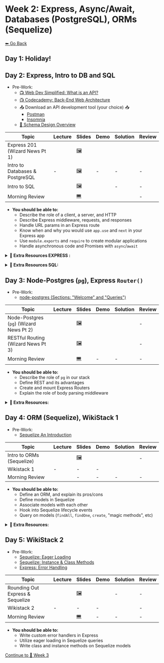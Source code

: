 # Week 2: Express, Async/Await, Databases (PostgreSQL), ORMs (Sequelize)

[⬅ Go Back](README.md)

## Day 1: Holiday!

## Day 2: Express, Intro to DB and SQL

- Pre-Work:
  - [📺 Web Dev Simplified: What is an API?][what-is-an-api]
  - [📺 Codecademy: Back-End Web Architecture][codecademy-be-web-arch]
  - 📤 Download an API development tool (your choice) 📥
    - [Postman](https://www.postman.com/)
    - [Insomnia](https://insomnia.rest/)
  - [📖 Schema Design Overview][schema-design]

[schema-design]: https://medium.com/@kimtnguyen/relational-database-schema-design-overview-70e447ff66f9
[what-is-an-api]: https://youtu.be/tgbRY96q-KM
[codecademy-be-web-arch]: https://www.codecademy.com/articles/back-end-architecture
[twilio-async-await]: https://www.twilio.com/blog/2015/10/asyncawait-the-hero-javascript-deserved.html

| Topic                           | Lecture               | Slides                   | Demo                   | Solution                   | Review                     |
| ------------------------------- | --------------------- | ------------------------ | ---------------------- | -------------------------- | -------------------------- |
| Express 201 (Wizard News Pt 1)  | | [🖼️][express-201-slides] | |  |  |
| Intro to Databases & PostgreSQL | -                     | [🖼️][db-slides]          | -                      | -                          | -                          |
| Intro to SQL                    |        | [🖼️][sql-slides]         |         | -                          | -                          |
| Morning Review                  |      | [🎟][am-rev-2-1-ticket]   |  |       | -                          |

[//]: # ' Paste in table above >> [📺][express-201-lec] '
[express-201-lec]: https://youtu.be/Mg6O-1um10w
[express-201-slides]: https://docs.google.com/presentation/d/1cS548bLr3YMkA9tdwviIzwVU-qO29uOuw_DSJoD4O1o/edit?usp=sharing
[//]: # ' Paste in table above >> [🧑‍💻][express-201-demo] '
[express-201-demo]: 01-junior-phase/day-6-express-sql/express201
[//]: # ' Paste in table above >> [👾][express-wizard-1-sol] '
[express-wizard-1-sol]: https://github.com/FullstackAcademy/Solution.Wizard-news/tree/Part1
[//]: # ' Paste in table above >> [📺][express-wizard-1-rev] '
[express-wizard-1-rev]: https://www.youtube.com/watch?v=w07G_eMRFZ4
[//]: # ' Paste in table above >> [🖼️][db-slides] '
[db-slides]: https://docs.google.com/presentation/d/13VsDAKOCCJulTYtWSbg0gyDX4sqMRWaNVphE0okLmPM
[//]: # ' Paste in table above >> [🖼️][sql-slides] '
[sql-slides]: https://docs.google.com/presentation/d/1Wu-rfuuJ73MZfKX--mTdVXoYmOMFcd19ay-fvQuWAA4
[//]: # ' Paste in table above >> [📺][sql-lec] '
[sql-lec]: https://youtu.be/plKBZjg_2xw
[sql-slides]: https://docs.google.com/presentation/d/1Wu-rfuuJ73MZfKX--mTdVXoYmOMFcd19ay-fvQuWAA4/edit?usp=sharing
[//]: # ' Paste in table above >> [🧑‍💻][sql-demo] '
[sql-demo]: 01-junior-phase/day-6-express-sql/intro-sql
[//]: # ' Paste in table above >> [📺][am-rev-2-1] '
[am-rev-2-1]: https://youtu.be/RUZp09FkLUs
[//]: # ' Paste in table above >> [🎟][am-rev-2-1-ticket] '
[am-rev-2-1-ticket]: https://forms.gle/SwAmJ6bae7BcApoi8
[//]: # ' Paste in table above >> [🧑‍💻][am-rev-2-1-demo] '
[am-rev-2-1-demo]: 01-junior-phase/day-6-express-sql/morning-review
[//]: # ' Paste in table above >> [👾][am-rev-2-1-sol] '
[am-rev-2-1-sol]: https://github.com/FullstackAcademy/2206-FSA-RM-WEB-FT/blob/main/01-junior-phase/exit-ticket-solutions/06-sql.md

- **You should be able to:**
  - Describe the role of a client, a server, and HTTP
  - Describe Express middleware, requests, and responses
  - Handle URL params in an Express route
  - Know when and why you would use `app.use` and `next` in your Express app
  - Use `module.exports` and `require` to create modular applications
  - Handle asynchronous code and Promises with `async`/`await`

**<details><summary>📎 Extra Resources EXPRESS :</summary>**

- [📖 A Simple Explanation of Express Middleware][express-middleware]
- [📖 Nodejs in Flames][nodejs-flames]

[express-middleware]: https://medium.com/@agoiabeladeyemi/a-simple-explanation-of-express-middleware-c68ea839f498
[nodejs-flames]: https://medium.com/netflix-techblog/node-js-in-flames-ddd073803aa4

- **You should be able to:**
  - Explain what a database is, and why you would use one
  - Write SQL queries using some common keywords (`SELECT`, `FROM`, `WHERE`, `ORDER BY`, `JOIN`, etc)
  - Articulate what a primary key is
  - Articulate what a foreign key is, and why you would use one
  - Explain the differences between a 1-to-1, 1-to-many, and many-to-many relationship

</details>

**<details><summary>📎 Extra Resources SQL:</summary>**

- [Normalization][normalization]
- [SQL-Relationships][sql-relationships]
- [SQLzoo][sql-zoo]
- [SQL vs NoSQL][sql-nosql]
- [📖 SQL W3schools][sql-w3]
- [📖 What is a RDBMS anyway?][rdbms-what]

[normalization]: https://opentextbc.ca/dbdesign01/chapter/chapter-12-normalization/
[sql-relationships]: https://code.tutsplus.com/articles/sql-for-beginners-part-3-database-relationships--net-8561
[sql-zoo]: https://sqlzoo.net/
[sql-nosql]: https://medium.com/xplenty-blog/the-sql-vs-nosql-difference-mysql-vs-mongodb-32c9980e67b2
[sql-w3]: https://www.w3schools.com/sql/sql_intro.asp
[rdbms-what]: https://www.codecademy.com/articles/what-is-rdbms-sql

</details>

## Day 3: Node-Postgres (`pg`), Express `Router()`

- Pre-Work:
  - [node-postgres (Sections: "Welcome" and "Queries")][pg-docs]

[pg-docs]: https://node-postgres.com/

| Topic                                   | Lecture                   | Slides                       | Demo                       | Solution                | Review |
| --------------------------------------- | ------------------------- | ---------------------------- | -------------------------- | ----------------------- | ------ |
| Node-Postgres (`pg`) (Wizard News Pt 2) |   | [🖼️][node-postgres-slides]   |   |  | -      |
| RESTful Routing (Wizard News Pt 3)      |  | [🖼️][restful-express-slides] | |  | -      |
| Morning Review                          |          | [🎟][am-rev-2-3-ticket]       | -                          | -                       | -      |

[//]: # ' Paste in table above >> [📺][node-postgres-lec] '
[node-postgres-lec]: https://youtu.be/-vSl7dyKfN4
[node-postgres-slides]: https://github.com/FullstackAcademy/2206-FSA-RM-WEB-FT/blob/main/01-junior-phase/day-7-pg-routes/node-postgres.pdf
[//]: # ' Paste in table above >> [🧑‍💻][node-postgres-demo] '
[node-postgres-demo]: https://github.com/FullstackAcademy/2206-FSA-RM-WEB-FT/tree/main/01-junior-phase/day-7-pg-routes/pg-demo
[//]: # ' Paste in table above >> [👾][wizard-news-2-sol] '
[wizard-news-2-sol]: https://github.com/FullstackAcademy/Solution.Wizard-news/tree/Part2
[//]: # ' Paste in table above >> [📺][wizard-news-2-rev] '
[wizard-news-2-rev]: ###
[//]: # ' Paste in table above >> [📺][restful-express-lec] '
[restful-express-lec]: https://youtu.be/CFK8Gefmivk
[restful-express-slides]: https://github.com/FullstackAcademy/2206-FSA-RM-WEB-FT/blob/main/01-junior-phase/day-7-pg-routes/express-routes-and-rest.pdf
[//]: # ' Paste in table above >> [🧑‍💻][restful-express-demo] '
[restful-express-demo]: https://github.com/FullstackAcademy/2206-FSA-RM-WEB-FT/tree/main/01-junior-phase/day-7-pg-routes/express-routes-REST
[//]: # ' Paste in table above >> [👾][wizard-news-3-sol] '
[wizard-news-3-sol]: https://github.com/FullstackAcademy/Solution.Wizard-news/tree/Part3
[//]: # ' Paste in table above >> [📺][wizard-news-3-rev] '
[wizard-news-3-rev]: ###
[//]: # ' Paste in table above >> [📺][am-rev-2-3] '
[am-rev-2-3]: https://youtu.be/WtAAyyjae68
[//]: # ' Paste in table above >> [🎟][am-rev-2-3-ticket] '
[am-rev-2-3-ticket]: https://forms.gle/SdRcKefq4qfYA1376
[//]: # ' Paste in table above >> [🧑‍💻][am-rev-2-3-demo] '
[am-rev-2-3-demo]: #link-demo-here
[//]: # ' Paste in table above >> [👾][am-rev-2-3-sol] '
[am-rev-2-3-sol]: #paste-gist-here

- **You should be able to:**
  - Describe the role of `pg` in our stack
  - Define REST and its advantages
  - Create and mount Express Routers
  - Explain the role of body parsing middleware

**<details><summary>📎 Extra Resources:</summary>**

- **PostgreSQL**
  - [Documentation][psql-docs]
  - [Tutorial][psql-tutorial]
- **[node-postgres (`pg`)](https://node-postgres.com/)**
  - [Features: Connecting](https://node-postgres.com/features/connecting)
  - [Features: Queries](https://node-postgres.com/features/queries)
  - [API: `pg.Client`](https://node-postgres.com/api/client)
- **Express & RESTful Routing**
  - [Gist: REST Anti-Patterns and Mistakes][rest-mistakes]
  - [RESTful API Resource Naming Convention][restful-api-naming]
  - Express has reincorporated body parsing starting with **v4.16**:
    - [Stackoverflow: `express.json` vs `bodyParser.json`][bparser-v-express]
  - [How bodyParser() works](https://medium.com/@adamzerner/how-bodyparser-works-247897a93b90)

[psql-docs]: https://www.postgresql.org/docs/8.0/tutorial.html
[psql-tutorial]: http://www.postgresqltutorial.com/
[rest-mistakes]: https://gist.github.com/omriBernstein/9f9c5f39afacc84faf44503fd64369cb
[restful-api-naming]: https://restfulapi.net/resource-naming/
[bparser-v-express]: https://stackoverflow.com/a/47232318

</details>

## Day 4: ORM (Sequelize), WikiStack 1

- Pre-Work:
  - [Sequelize An Introduction][sequelize-intro]

[sequelize-intro]: https://youtu.be/qsDvJrGMSUY

| Topic                     | Lecture                       | Slides           | Demo           | Solution              | Review                |
| ------------------------- | ----------------------------- | ---------------- | -------------- | --------------------- | --------------------- |
| Intro to ORMs (Sequelize) |  | [🖼️][orm-slides] |  |        | -                     |
| Wikistack 1               | -                             | -                | -              | | |
| Morning Review            |            | -                | -              | -                     | -                     |

[//]: # ' Paste in table above >> [📺][orm-lec] '
[orm-lec]: https://youtu.be/vcE47KwFOLc
[orm-slides]: https://docs.google.com/presentation/d/1MmXN7IE33tR2SytUO5Ko8tyVZFZ4qHwIb5ENCsrUYzQ/edit?usp=sharing
[//]: # ' Paste in table above >> [🧑‍💻][orm-demo] '
[orm-demo]: 01-junior-phase/day-8-orm-sequelize/sequelize-demo
[//]: # ' Paste in table above >> [📺][orm-lec-2] '
[orm-lec-2]: https://youtu.be/gX6ZmMyoMrg
[//]: # ' Paste in table above >> [👾][orm-sol] '
[orm-sol]: https://github.com/FullstackAcademy/Lab.Sequelize-First-Contact/tree/solution
[//]: # ' Paste in table above >> [👾][wikistack-1-sol] '
[wikistack-1-sol]: https://github.com/FullstackAcademy/Solution.Wikistack1
[//]: # ' Paste in table above >> [📺][wikistack-1-rev] '
[wikistack-1-rev]: https://www.youtube.com/playlist?list=PLx0iOsdUOUmmjZtJBNy8q-rajIBINW9t8
[//]: # ' Paste in table above >> [📺][am-rev-2-4] '
[am-rev-2-4]: https://youtu.be/0bfws2xt1JQ
[//]: # ' Paste in table above >> [🎟][am-rev-2-4-ticket] '
[am-rev-2-4-ticket]: #paste-google-form-link-here
[//]: # ' Paste in table above >> [🧑‍💻][am-rev-2-4-demo] '
[am-rev-2-4-demo]: #link-demo-here
[//]: # ' Paste in table above >> [👾][am-rev-2-4-sol] '
[am-rev-2-4-sol]: #paste-gist-here

- **You should be able to:**
  - Define an ORM, and explain its pros/cons
  - Define models in Sequelize
  - Associate models with each other
  - Hook into Sequelize lifecycle events
  - Query on models (`findAll`, `findOne`, `create`, "magic methods", etc)

**<details><summary>📎 Extra Resources:</summary>**

- [Official Sequelize Documentation](https://sequelize.org/master/)
- [How to Locate Magic Methods](https://gist.github.com/jbracht/1778e93ced532b902fc49d70a743ffb8)
- [Magic Methods Script](https://gist.github.com/b17z/916171a778c4ed7053d2052b0c6f7d55)
- [Lifecycle Methods](https://gist.github.com/Julissa93/6a6d29874d34a801d603d2522645025f)

</details>

## Day 5: WikiStack 2

- Pre-Work:
  - [Sequelize: Eager Loading][sequelize-eager]
  - [Sequelize: Instance & Class Methods][sequelize-methods]
  - [Express: Error Handling][express-error]

[sequelize-eager]: https://sequelize-guides.netlify.com/eager-loading/
[sequelize-methods]: https://sequelize-guides.netlify.com/instance-and-class-methods/
[express-error]: https://expressjs.com/en/guide/error-handling.html

| Topic                            | Lecture                | Slides                    | Demo                        | Solution              | Review |
| -------------------------------- | ---------------------- | ------------------------- | --------------------------- | --------------------- | ------ |
| Rounding Out Express & Sequelize |  | [🖼️][rounding-out-slides] |  | -                     | -      |
| Wikistack 2                      | -                      | -                         | -                           |  | -      |
| Morning Review                   |      | [🎟][am-rev-2-5-ticket]    | -                           | -                     | -      |

[//]: # ' Paste in table above >> [📺][rounding-out-lec] '
[rounding-out-lec]: https://youtu.be/40-AVLVUZIo
[rounding-out-slides]: https://docs.google.com/presentation/d/1QrlyvcJmexEATyZRBDr3D5GaU5rAqN_v4h9EK8xwYF0/edit?usp=sharing
[//]: # ' Paste in table above >> [🧑‍💻][rounding-out-lec-demo] '
[rounding-out-lec-demo]: https://github.com/FullstackAcademy/2206-FSA-RM-WEB-FT/tree/main/01-junior-phase/day-9-express-sequlize
[//]: # ' Paste in table above >> [👾][wikistack-2-sol] '
[wikistack-2-sol]: https://github.com/FullstackAcademy/Solution.Wikistack2
[//]: # ' Paste in table above >> [📺][am-rev-2-5] '
[am-rev-2-5]: https://youtu.be/AMZxiAtq8KY
[//]: # ' Paste in table above >> [🎟][am-rev-2-5-ticket] '
[am-rev-2-5-ticket]: https://forms.gle/x9FVcEtbuDyrxGBcA
[//]: # ' Paste in table above >> [🧑‍💻][am-rev-2-5-demo] '
[am-rev-2-5-demo]: #link-demo-here
[//]: # ' Paste in table above >> [👾][am-rev-2-5-sol] '
[am-rev-2-5-sol]: #paste-gist-here

- **You should be able to:**
  - Write custom error handlers in Express
  - Utilize eager loading in Sequelize queries
  - Write class and instance methods on Sequelize models

[Continue to 📆 Week 3](WEEK3.md)
